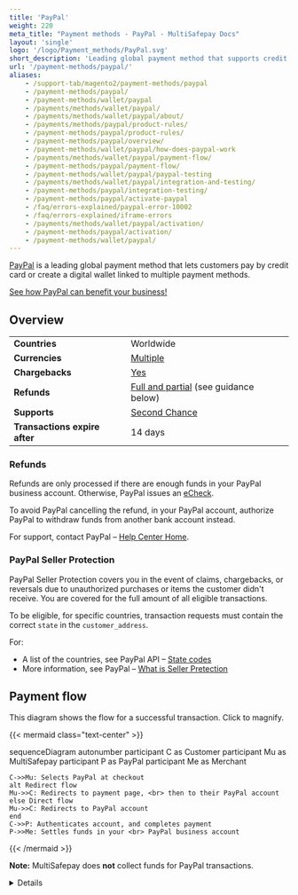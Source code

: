 ```yaml
---
title: 'PayPal'
weight: 220
meta_title: "Payment methods - PayPal - MultiSafepay Docs"
layout: 'single'
logo: '/logo/Payment_methods/PayPal.svg' 
short_description: 'Leading global payment method that supports credit cards and a digital wallet.'
url: '/payment-methods/paypal/'
aliases:
    - /support-tab/magento2/payment-methods/paypal
    - /payment-methods/paypal/
    - /payment-methods/wallet/paypal
    - /payments/methods/wallet/paypal/
    - /payments/methods/wallet/paypal/about/
    - /payments/methods/paypal/product-rules/
    - /payment-methods/paypal/product-rules/
    - /payment-methods/paypal/overview/
    - /payment-methods/wallet/paypal/how-does-paypal-work
    - /payments/methods/wallet/paypal/payment-flow/
    - /payment-methods/paypal/payment-flow/
    - /payment-methods/wallet/paypal/paypal-testing
    - /payments/methods/wallet/paypal/integration-and-testing/
    - /payment-methods/paypal/integration-testing/
    - /payment-methods/paypal/activate-paypal
    - /faq/errors-explained/paypal-error-10002
    - /faq/errors-explained/iframe-errors
    - /payments/methods/wallet/paypal/activation/
    - /payment-methods/paypal/activation/
    - /payment-methods/wallet/paypal/
---
```


[PayPal](https://www.paypal.com/nl/home) is a leading global payment method that lets customers pay by credit card or create a digital wallet linked to multiple payment methods.

[See how PayPal can benefit your business!](https://www.multisafepay.com/solutions/payment-methods/paypal)

## Overview

|   |   |  
|---|---|
| **Countries**  | Worldwide  | 
| **Currencies**  | [Multiple](https://developer.paypal.com/docs/reports/reference/paypal-supported-currencies/) | 
| **Chargebacks**  |  [Yes](/payments/chargebacks/)  |
| **Refunds** | [Full and partial](/refunds/#full-and-partial-refunds) (see guidance below) | 
| **Supports** | [Second Chance](/second-chance/) |
| **Transactions expire after**  | 14 days | |

### Refunds

Refunds are only processed if there are enough funds in your PayPal business account. Otherwise, PayPal issues an [eCheck](https://www.paypal.com/us/smarthelp/article/what-is-an-echeck-faq1082). 

To avoid PayPal cancelling the refund, in your PayPal account, authorize PayPal to withdraw funds from another bank account instead. 

For support, contact PayPal – [Help Center Home](https://www.paypal.com/us/smarthelp/home).

### PayPal Seller Protection

PayPal Seller Protection covers you in the event of claims, chargebacks, or reversals due to unauthorized purchases or items the customer didn't receive. You are covered for the full amount of all eligible transactions.

To be eligible, for specific countries, transaction requests must contain the correct `state` in the `customer_address`. 

For:

- A list of the countries, see PayPal API – [State codes](https://developer.paypal.com/api/rest/reference/state-codes/)
- More information, see PayPal – [What is Seller Pretection](https://www.paypal.com/cs/smarthelp/article/what-is-the-seller-protection-policy-and-what-items-aren%E2%80%99t-covered-faq1156)

## Payment flow

This diagram shows the flow for a successful transaction. Click to magnify.

{{< mermaid class="text-center" >}}

sequenceDiagram
    autonumber
    participant C as Customer
    participant Mu as MultiSafepay
    participant P as PayPal
    participant Me as Merchant

    C->>Mu: Selects PayPal at checkout
    alt Redirect flow
    Mu->>C: Redirects to payment page, <br> then to their PayPal account
    else Direct flow
    Mu->>C: Redirects to PayPal account
    end
    C->>P: Authenticates account, and completes payment 
    P->>Me: Settles funds in your <br> PayPal business account

{{< /mermaid >}}
&nbsp;  

**Note:** MultiSafepay does **not** collect funds for PayPal transactions.

<details id="payment-statuses">

**Order status:** Changes as the customer's order with you progresses towards shipment (independent of payment)

**Transaction status:** Changes as the funds progress towards settlement in your MultiSafepay balance

For more information, see [Payment statuses](/payment-statuses/).

| Description | Order status | Transaction status |
|---|---|---|
| The customer has been redirected to PayPal. | Initialized | Initialized |
| - Awaiting the customer to pay in their PayPal account **or** <br> - PayPal is authorizing the transaction **or** <br> - You may need to enable the currency and then authorize the payment in your PayPal business account.  | Uncleared | Initialized |
| PayPal has collected payment. | Completed | Initialized |
| The customer cancelled the payment in PayPal. | Void   | Void/Cancelled   |
| The customer didn't complete payment within 14 days. | Expired | Expired |
|**Refunds**|||
| Refund initiated. | Reserved | Initialized |
| Refund complete.  | Completed | Initialized |
| Refund declined. | Declined | Declined |
| - PayPal is authorizing the refund. <br> **Or** <br> - There are not enough funds in your PayPal business account to process the refund. <br> For more information, see your PayPal business account. | Uncleared | Initialized   |

{{< /details >}}

## Activation and integration

| | |
|---|---|
| **Activation** | [PayPal activation](/payments/activating-payment-methods/#paypal) |
| **Checkout options** | [Payment components](/payment-components/) <br> [Payment pages](/payment-pages/) <br> ([current](/payment-pages/activation/) and [deprecated](/payment-pages/deprecated/) versions) |
| **Testing** | [Test payment details](/testing/test-payment-details/#wallets) |
| **API** | [Create order](https://docs-api.multisafepay.com/reference/createorder) > Wallet order <br> Examples > PayPal direct/redirect |
| **Ready-made integrations** | Supported in all [ready-made integrations](/integrations/ready-made/) |

### Displaying your logo in the PayPal checkout

{{< details title="Displaying your logo in the PayPal checkout" >}}
To display your header or logo on the PayPal checkout page, follow these steps:

1. Sign in to your [MultiSafepay dashboard](https://merchant.multisafepay.com).
2. Go to **Settings** > **Files**, and upload the relevant images. 
3. Go to **Payment methods** at the bottom right, and then select the relevant images from the **Logo** and **Header** list. 
4. Click **Save**.

{{< /details >}}
